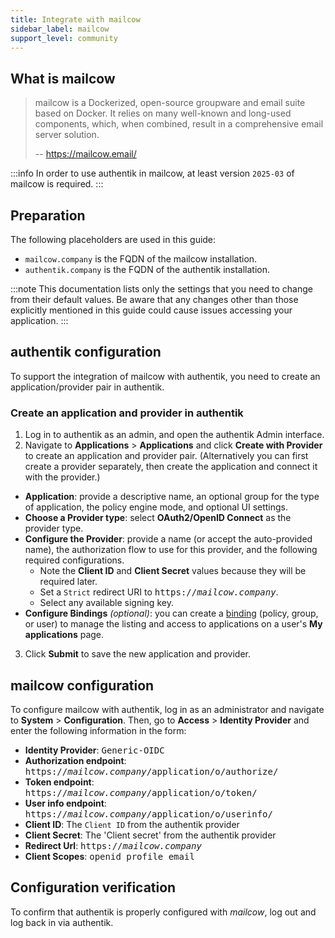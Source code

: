 ```yaml
---
title: Integrate with mailcow
sidebar_label: mailcow
support_level: community
---
```


## What is mailcow

> mailcow is a Dockerized, open-source groupware and email suite based on Docker. It relies on many well-known and long-used components, which, when combined, result in a comprehensive email server solution.
>
> -- https://mailcow.email/

:::info
In order to use authentik in mailcow, at least version `2025-03` of mailcow is required.
:::

## Preparation

The following placeholders are used in this guide:

- `mailcow.company` is the FQDN of the mailcow installation.
- `authentik.company` is the FQDN of the authentik installation.

:::note
This documentation lists only the settings that you need to change from their default values. Be aware that any changes other than those explicitly mentioned in this guide could cause issues accessing your application.
:::

## authentik configuration

To support the integration of mailcow with authentik, you need to create an application/provider pair in authentik.

### Create an application and provider in authentik

1. Log in to authentik as an admin, and open the authentik Admin interface.
2. Navigate to **Applications** > **Applications** and click **Create with Provider** to create an application and provider pair. (Alternatively you can first create a provider separately, then create the application and connect it with the provider.)

- **Application**: provide a descriptive name, an optional group for the type of application, the policy engine mode, and optional UI settings.
- **Choose a Provider type**: select **OAuth2/OpenID Connect** as the provider type.
- **Configure the Provider**: provide a name (or accept the auto-provided name), the authorization flow to use for this provider, and the following required configurations.
    - Note the **Client ID** and **Client Secret** values because they will be required later.
    - Set a `Strict` redirect URI to <kbd>https://<em>mailcow.company</em></kbd>.
    - Select any available signing key.
- **Configure Bindings** _(optional)_: you can create a [binding](/docs/add-secure-apps/flows-stages/bindings/) (policy, group, or user) to manage the listing and access to applications on a user's **My applications** page.

3. Click **Submit** to save the new application and provider.

## mailcow configuration

To configure mailcow with authentik, log in as an administrator and navigate to **System** > **Configuration**. 
Then, go to **Access** > **Identity Provider** and enter the following information in the form:

- **Identity Provider**: <kbd>Generic-OIDC</kbd>
- **Authorization endpoint**: <kbd>https://<em>mailcow.company</em>/application/o/authorize/</kbd>
- **Token endpoint**: <kbd>https://<em>mailcow.company</em>/application/o/token/</kbd>
- **User info endpoint**: <kbd>https://<em>mailcow.company</em>/application/o/userinfo/</kbd>
- **Client ID**: The `Client ID` from the authentik provider
- **Client Secret**: The 'Client secret' from the authentik provider
- **Redirect Url**: <kbd>https://<em>mailcow.company</em></kbd>
- **Client Scopes**: <kbd>openid profile email</kbd>

## Configuration verification

To confirm that authentik is properly configured with _mailcow_, log out and log back in via authentik.